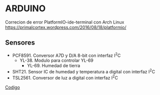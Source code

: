 # ARDUINO

Correcion de error PlatformIO-ide-terminal con Arch Linux
https://primalcortex.wordpress.com/2016/08/18/platformio/

## Sensores
- PCF8591. Conversor A7D y D/A 8-bit con interfaz I<sup>2</sup>C
  - YL-38. Modulo para controlar YL-69
    - YL-69. Humedad de tierra
- SHT21. Sensor IC de humedad y temperatura a digital con interfaz I<sup>2</sup>C
- TSL2561. Conversor de luz a digital con interfaz I<sup>2</sup>C

[Codigo](../master/Integracion_Sensores/src/main.cpp)
